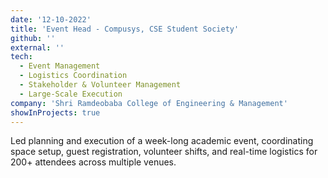 ```yaml
---
date: '12-10-2022'
title: 'Event Head - Compusys, CSE Student Society'
github: ''
external: ''
tech:
  - Event Management
  - Logistics Coordination
  - Stakeholder & Volunteer Management
  - Large-Scale Execution
company: 'Shri Ramdeobaba College of Engineering & Management'
showInProjects: true
---
```


Led planning and execution of a week-long academic event, coordinating space setup, guest registration, volunteer shifts, and real-time logistics for 200+ attendees across multiple venues.
